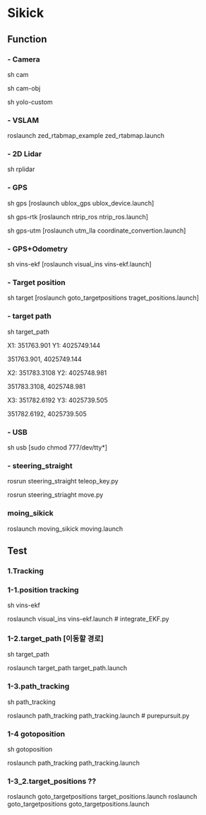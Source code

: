 # Sikick

## Function

### - Camera

sh cam

sh cam-obj

sh yolo-custom


### - VSLAM

roslaunch zed_rtabmap_example zed_rtabmap.launch


### - 2D Lidar

sh rplidar


### - GPS

sh gps [roslaunch ublox_gps ublox_device.launch]

sh gps-rtk [roslaunch ntrip_ros ntrip_ros.launch]

sh gps-utm [roslaunch utm_lla coordinate_convertion.launch]


### - GPS+Odometry
sh vins-ekf [roslaunch visual_ins vins-ekf.launch] 


### - Target position
sh target [roslaunch goto_targetpositions traget_positions.launch]

### - target path
sh target_path

X1: 351763.901
Y1: 4025749.144

351763.901, 4025749.144

X2: 351783.3108
Y2: 4025748.981

351783.3108, 4025748.981

X3: 351782.6192
Y3: 4025739.505

351782.6192, 4025739.505

### - USB
sh usb [sudo chmod 777/dev/tty*]

### - steering_straight

rosrun steering_straight teleop_key.py

rosrun steering_striaght move.py

### moing_sikick
roslaunch moving_sikick moving.launch

## Test

### 1.Tracking

### 1-1.position tracking
sh vins-ekf 

roslaunch visual_ins vins-ekf.launch # integrate_EKF.py

### 1-2.target_path [이동할 경로]
sh target_path

roslaunch target_path target_path.launch

### 1-3.path_tracking
sh path_tracking

roslaunch path_tracking path_tracking.launch # purepursuit.py

### 1-4 gotoposition
sh gotoposition

roslaunch path_tracking path_tracking.launch

### 1-3_2.target_positions ??
roslaunch goto_targetpositions target_positions.launch
roslaunch goto_targetpositions goto_targetpositions.launch
